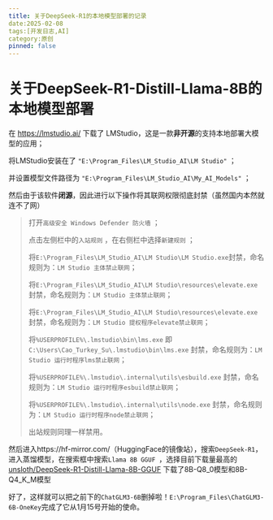 ```yaml
--- 
title: 关于DeepSeek-R1的本地模型部署的记录
date:2025-02-08
tags:[开发日志,AI]
category:原创 
pinned: false
---
```


# 关于DeepSeek-R1-Distill-Llama-8B的本地模型部署

在 https://lmstudio.ai/ 下载了 LMStudio，这是一款**非开源**的支持本地部署大模型的应用；

将LMStudio安装在了 `"E:\Program_Files\LM_Studio_AI\LM Studio"` ；

并设置模型文件路径为 `"E:\Program_Files\LM_Studio_AI\My_AI_Models"` ；

然后由于该软件**闭源**，因此进行以下操作将其联网权限彻底封禁（虽然国内本然就连不了网）

> 打开`高级安全 Windows Defender 防火墙` ；
>
> 点击左侧栏中的`入站规则` ，在右侧栏中选择`新建规则` ；
>
> 将`E:\Program_Files\LM_Studio_AI\LM Studio\LM Studio.exe`封禁，命名规则为：`LM Studio 主体禁止联网`；
>
> 将`E:\Program_Files\LM_Studio_AI\LM Studio\resources\elevate.exe`封禁，命名规则为：`LM Studio 主体禁止联网`；
>
> 将`E:\Program_Files\LM_Studio_AI\LM Studio\resources\elevate.exe`封禁，命名规则为：`LM Studio 提权程序elevate禁止联网`；
>
> 将`%USERPROFILE%\.lmstudio\bin\lms.exe` 即`C:\Users\Cao_Turkey_Su\.lmstudio\bin\lms.exe` 封禁，命名规则为：`LM Studio 运行时程序lms禁止联网`；
>
> 将`%USERPROFILE%\.lmstudio\.internal\utils\esbuild.exe` 封禁，命名规则为：`LM Studio 运行时程序esbuild禁止联网`；
>
> 将`%USERPROFILE%\.lmstudio\.internal\utils\node.exe` 封禁，命名规则为：`LM Studio 运行时程序node禁止联网`；
>
> 出站规则同理一样禁用。

然后进入https://hf-mirror.com/（HuggingFace的镜像站），搜索`DeepSeek-R1`，进入蒸馏模型，在搜索框中搜索`Llama 8B GGUF `，选择目前下载量最高的 [unsloth/DeepSeek-R1-Distill-Llama-8B-GGUF](https://hf-mirror.com/unsloth/DeepSeek-R1-Distill-Llama-8B-GGUF) 下载了8B-Q8_0模型和8B-Q4_K_M模型

好了，这样就可以把之前下的`ChatGLM3-6B`删掉啦！`E:\Program_Files\ChatGLM3-6B-OneKey`完成了它从1月15号开始的使命。